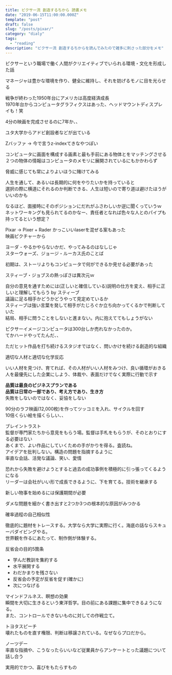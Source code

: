 ```yaml
---
title: ピクサー流 創造するちから 読書メモ
date: "2019-06-15T11:00:00.000Z"
template: "post"
draft: false
slug: "/posts/pixar/"
category: "dialy"
tags:
  - "reading"
description: "ピクサー流 創造するちからを読んでみたので雑多に刺さった部分をメモ"
---
```


ピクサーという職場で働く人間がクリエイティブでいられる環境・文化を形成した話  

マネージャは豊かな環境を作り、健全に維持し、それを妨げるモノに目を光らせる  

戦争が終わった1950年台にアメリカは高度経済成長  
1970年台からコンピュータグラフィクスはあった、ヘッドマウントディスプレイも！笑  

4分の映画を完成させるのに7年か、、  

ユタ大学からアドビ創設者などが出ている  

Zバッファ -> 今で言うz-indexてきなやつぽい  

コンピュータに画面を構成する画素と最も手前にある物体とをマッチングさせる  
２つの物体の情報はコンピュータのメモリに展開されているにもかかわらず  

脅威に感じても常によりよいほうに賭けてみる  

人生を通して、あるいは長期的に何をやりたいかを持っていると  
選択の際に横道にそれるのか判断できる、人生は短いので寄り道は避けたほうがいいのかも  

なるほど、面接時にそのポジションにだれがふさわしいか逆に聞くっていうｗ  
ネットワーキングも見られてるのかなー、責任者となれば色々な人とのパイプも持ってるという想定？  

Pixar -> Pixer + Rader かっこいいlaserを混ぜる案もあった  
映画ピクチャーから  

ヨーダ - やるかやらないかだ、やってみるのはなしじゃ  
スターウォーズ、ジョージ・ルーカス氏のことば  

初期は、ストーリよりもコンピュータで何ができるか見せる必要があった  

スティーブ・ジョブスの熱っぽさは異次元ｗ  

自分の意見を通すためには(正しいと確信している)説明の仕方を変え、相手に正しいと理解してもらう by スティーブ  
議論に足る相手かどうかどうやって見定めているか  
スティーブは強い言葉を発して相手がたじろぐか立ち向かってくるかで判断していた  
結局、相手に問うことをしないと進まない。内に抱えててもしょうがない  

ピクサーイメージコンピュータは300台しか売れなかったのか。  
てかハードやってたんだ、、  

ただヒット作品を打ち続けるスタジオではなく、問いかけを続ける創造的な組織  

適切な人材と適切な化学反応  

いい人材を見つけ、育てれば、その人材がいい人材をみつけ、良い循環がおきる  
人を最優先にした企業にしよう、体裁や、表面だけでなく実際に行動で示す  

**品質は最良のビジネスプランである**  
**品質は日常の一部であり、考え方であり、生き方**  
失敗をしないのではなく、妥協をしない  

90分のラフ映画(12,000枚)を作ってツッコミを入れ、サイクルを回す  
10倍くらい絵を描くらしい、、  

ブレイントラスト  
監督が専門家たちから意見をもらう場。監督は手札をもらうが、そのとおりにする必要はない  
あくまで、よい作品にしていくための手がかりを得る。査読ね。  
アイデアを批判しない。構造の問題を指摘するように  
率直な会話、活発な議論、笑い、愛情  

恐れから失敗を避けようとすると過去の成功事例を積極的に引っ張ってくるようになる  
リーダーは会社がいい形で成長できるように、下を育てる。技術を継承する  

新しい物事を始めるには保護期間が必要  

ダメな問題を細かく書き出すと2つか3つの根本的な原因がみつかる  

確率過程の自己相似性  

徹底的に題材をトレースする。大学なら大学に実際に行く。海底の話ならスキューバダイビングやる。  
世界観を作るにあたって、制作側が体験する。  

反省会の目的5箇条  
- 学んだ教訓を集約する
- 水平展開する
- わだかまりを残さない
- 反省会の予定が反省を促す(確かに)
- 次につなげる

マインドフルネス、瞑想の効果  
瞬間を大切に生きるという東洋哲学。目の前にある課題に集中できるようになる。  
また、コントロールできないものに対しての作戦立て。  

トヨタスピーチ  
壊れたものを直す権限、判断は移譲されている。なぜならプロだから。  

ノーツデー  
率直な指摘や、こうなったらいいなど従業員からアンケートとった議題について話し合う  

実用的でかつ、喜びをもたらすもの  
